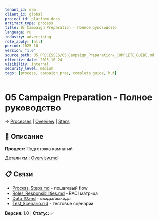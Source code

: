 ```yaml
---
tenant_id: mrm
client_id: global
project_id: platform_docs
artifact_type: process
title: 05 Campaign Preparation - Полное руководство
language: ru
industry: advertising
role_apply: [all]
period: 2025-10
version: "1.0"
source_path: 05_PROCESSES/05_Campaign_Preparation/_COMPLETE_GUIDE.md
effective_date: 2025-10-24
visibility: internal
security_level: medium
tags: [process, campaign_prep, complete_guide, hub]
---
```


# 05 Campaign Preparation - Полное руководство

→ [Processes](../_README.md) | [Overview](./Overview.md) | [Steps](./Process_Steps.md)

## 🎯 Описание

**Процесс:** Подготовка кампаний

Детали см.: [Overview.md](./Overview.md)

## 📋 Связи

- [Process_Steps.md](./Process_Steps.md) - пошаговый flow  
- [Roles_Responsibilities.md](./Roles_Responsibilities.md) - RACI матрица  
- [Data_IO.md](./Data_IO.md) - входы/выходы  
- [Test_Scenario.md](./Test_Scenario.md) - тестовые сценарии

**Версия:** 1.0 | **Статус:** ✅
